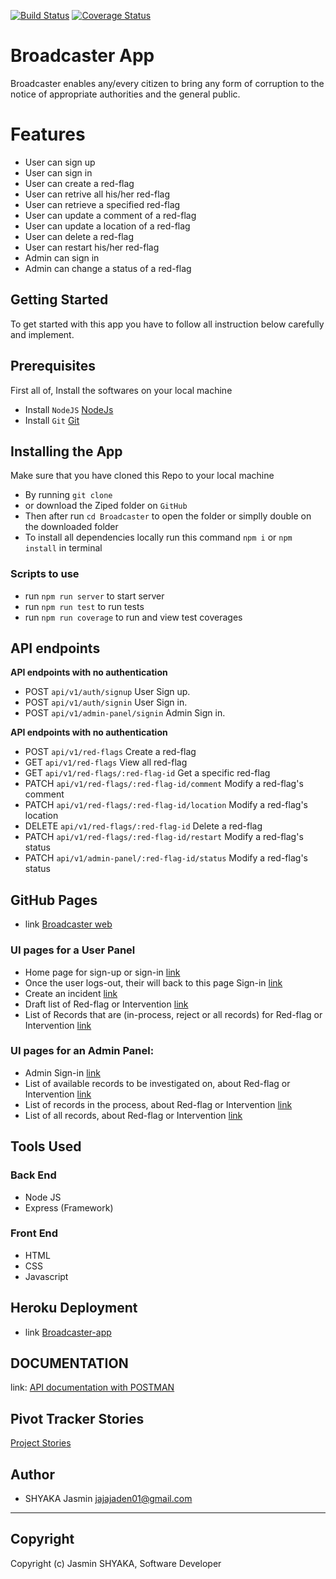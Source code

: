[![Build Status](https://travis-ci.org/jajajaden01/Broadcaster.svg?branch=develop)](https://travis-ci.org/jajajaden01/Broadcaster)
[![Coverage Status](https://coveralls.io/repos/github/jajajaden01/Broadcaster/badge.svg?branch=develop)](https://coveralls.io/github/jajajaden01/Broadcaster?branch=develop)

# Broadcaster App
Broadcaster enables any/every citizen to bring any form of corruption to the notice of appropriate authorities and the general public.

# Features
- User can sign up
- User can sign in
- User can create a red-flag
- User can retrive all his/her red-flag
- User can retrieve a specified red-flag
- User can update a comment of a red-flag
- User can update a location of a red-flag
- User can delete a red-flag
- User can restart his/her red-flag
- Admin can sign in
- Admin can change a status of a red-flag

## Getting Started
To get started with this app you have to follow all instruction below carefully and implement.

## Prerequisites
First all of, Install the softwares on your local machine
- Install `NodeJS` [NodeJs](https://nodejs.org/en/download/)
- Install `Git` [Git](https://git-scm.com/)

## Installing the App
Make sure that you have cloned this Repo to your local machine
- By running `git clone`
- or download the Ziped folder on `GitHub`
- Then after run `cd Broadcaster` to open the folder or simplly double on the downloaded folder
- To install all dependencies locally run this command `npm i` or `npm install` in terminal

### Scripts to use
- run `npm run server` to start server
- run `npm run test` to run tests
- run `npm run coverage` to run and view test coverages

## API endpoints

**API endpoints with no authentication**
- POST `api/v1/auth/signup` User Sign up.
- POST  `api/v1/auth/signin` User Sign in.
- POST  `api/v1/admin-panel/signin` Admin Sign in.

**API endpoints with no authentication**
- POST `api/v1/red-flags` Create a red-flag
- GET `api/v1/red-flags` View all red-flag
- GET `api/v1/red-flags/:red-flag-id` Get a specific red-flag
- PATCH `api/v1/red-flags/:red-flag-id/comment` Modify a red-flag's comment
- PATCH `api/v1/red-flags/:red-flag-id/location` Modify a red-flag's location
- DELETE `api/v1/red-flags/:red-flag-id` Delete a red-flag
- PATCH `api/v1/red-flags/:red-flag-id/restart` Modify a red-flag's status
- PATCH `api/v1/admin-panel/:red-flag-id/status` Modify a red-flag's status

## GitHub Pages
- link [Broadcaster web](https://jajajaden01.github.io/Broadcaster/UI/pages/)

### UI pages for a User Panel
- Home page for sign-up or sign-in [link](https://jajajaden01.github.io/Broadcaster/UI/pages/)
- Once the user logs-out, their will back to this page Sign-in [link](https://jajajaden01.github.io/Broadcaster/UI/pages/user-sing-in.html)
- Create an incident [link](https://jajajaden01.github.io/Broadcaster/UI/pages/user-create-incident.html)
- Draft list of Red-flag or Intervention [link](https://jajajaden01.github.io/Broadcaster/UI/pages/user-draft-records-list.html)
- List of Records that are (in-process, reject or all records) for Red-flag or Intervention [link](https://jajajaden01.github.io/Broadcaster/UI/pages/user-all-records-list.html)

### UI pages for an Admin Panel:
- Admin Sign-in [link](https://jajajaden01.github.io/Broadcaster/UI/pages/admin-sing-in.html)
- List of available records to be investigated on, about Red-flag or Intervention [link](https://jajajaden01.github.io/Broadcaster/UI/pages/admin-available-recodrs-list.html)
- List of records in the process, about Red-flag or Intervention [link](https://jajajaden01.github.io/Broadcaster/UI/pages/admin-inprocess-records-list.html)
- List of all records, about Red-flag or Intervention [link](https://jajajaden01.github.io/Broadcaster/UI/pages/admin-all-records-list.html)

## Tools Used

### Back End
* Node JS
* Express (Framework)

### Front End
* HTML
* CSS
* Javascript

## Heroku Deployment
- link [Broadcaster-app](https://broadcasterapp.herokuapp.com/)

## DOCUMENTATION
  link: [API documentation with POSTMAN](https://documenter.getpostman.com/preview/8081802-bccb65ab-4a0a-4d9e-a6c2-6aa80f576641?versionTag=latest&apiName=CURRENT&version=latest&top-bar=ffffff&right-sidebar=303030&highlight=ef5b25)

## Pivot Tracker Stories
[Project Stories](https://www.pivotaltracker.com/n/projects/2411865)

## Author
- SHYAKA Jasmin <jajajaden01@gmail.com>
---

## Copyright
Copyright (c) Jasmin SHYAKA, Software Developer
